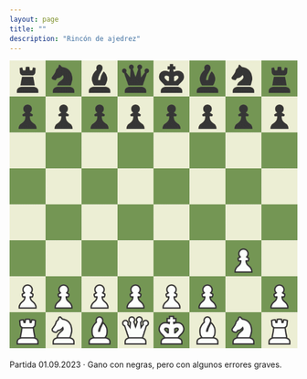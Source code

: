```yaml
---
layout: page
title: ""
description: "Rincón de ajedrez"
---
```


<div class="chess">
    <img src="assets/images/pages/chess/games/board.gif"/>
    <br/><br/>
Partida 01.09.2023 · Gano con negras, pero con algunos errores graves.
<br/>
</div>
